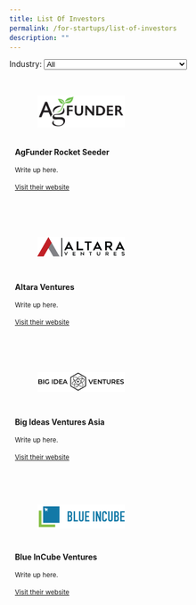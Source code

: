 ```yaml
---
title: List Of Investors
permalink: /for-startups/list-of-investors
description: ""
---
```



<link rel="stylesheet" href="/sgds.css"/>
<label for="partner-choice">Industry:</label>
<select name="partner-choice" id="partner-choice">
  <option value="all">All</option>
  <option value="hbms">Health & Biomedical Science</option>
  <option value="uss">Urban Solutions & Sustainability</option>
  <option value="ame">Advanced Manufacturing & Engineering</option>
  <option value="agfood">Agritech & Foodtech</option>
  <option value="sde">SDE</option>
</select>
<div style="display: flex; flex-wrap: wrap">
  <div class="sgds-card agfood is-12-mobile is-6-desktop col" style="flex: 0 1 47%; margin: 10px">
      <div class="sgds-card-image" style="margin-top: 15px">
          <figure class="sgds-image" style="height: 100px;display: flex;justify-content: center;flex-direction: column;">
              <img src="/images/agfunder.png" style="object-fit: scale-down; max-width: 100%;
      max-height: 100%;"/>
          </figure>
      </div>
      <div class="sgds-card-content">
          <p><strong>AgFunder Rocket Seeder</strong></p>
          <small>Write up here.</small>
          <p><a href="https://agfunder.com/" target="_blank"><small>Visit their website</small></a></p>
      </div>
  </div>
  <div class="sgds-card hbms is-12-mobile is-6-desktop col" style="flex: 0 1 47%; margin: 10px">
      <div class="sgds-card-image" style="margin-top: 15px">
          <figure class="sgds-image" style="height: 100px;display: flex;justify-content: center;flex-direction: column;">
              <img src="/images/altara.png" style="object-fit: scale-down; max-width: 100%;
      max-height: 100%;"/>
          </figure>
      </div>
      <div class="sgds-card-content">
          <p><strong>Altara Ventures</strong></p>
          <small>Write up here.</small>
          <p><a href="https://altaraventures.com/" target="_blank"><small>Visit their website</small></a></p>
      </div>
  </div>
   <div class="sgds-card agfood is-12-mobile is-6-desktop col" style="flex: 0 1 47%; margin: 10px">
      <div class="sgds-card-image" style="margin-top: 15px">
          <figure class="sgds-image" style="height: 100px;display: flex;justify-content: center;flex-direction: column;">
              <img src="/images/bigideasventure.png" style="object-fit: scale-down; max-width: 100%;
      max-height: 100%;"/>
          </figure>
      </div>
      <div class="sgds-card-content">
          <p><strong>Big Ideas Ventures Asia</strong></p>
          <small>Write up here.</small>
          <p><a href="https://bigideaventures.com/" target="_blank"><small>Visit their website</small></a></p>
      </div>
  </div>
  <div class="sgds-card agfood is-12-mobile is-6-desktop col" style="flex: 0 1 47%; margin: 10px">
      <div class="sgds-card-image" style="margin-top: 15px">
          <figure class="sgds-image" style="height: 100px;display: flex;justify-content: center;flex-direction: column;">
              <img src="/images/blueincube.png" style="object-fit: scale-down; max-width: 100%;
      max-height: 100%;"/>
          </figure>
      </div>
      <div class="sgds-card-content">
          <p><strong>Blue InCube Ventures</strong></p>
          <small>Write up here.</small>
          <p><a href="https://www.blueincube.com/" target="_blank"><small>Visit their website</small></a></p>
      </div>
  </div>
</div>
<script src="/partnerFilter.js"></script>
